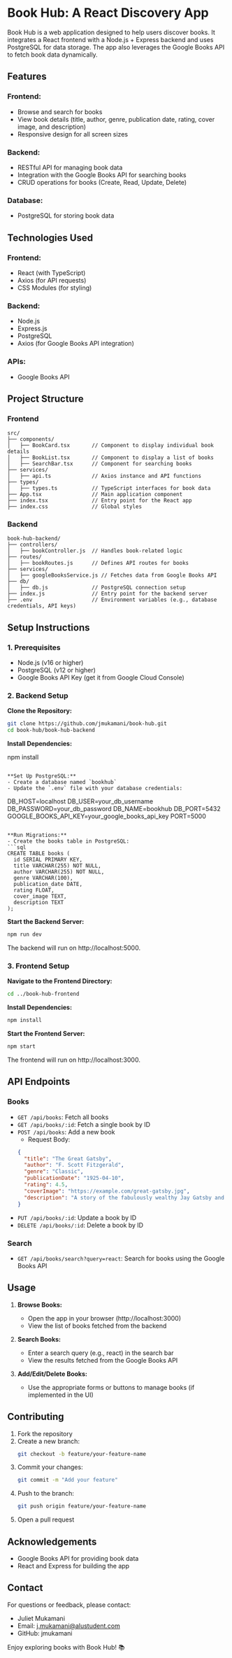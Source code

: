 # Book Hub: A React Discovery App

Book Hub is a web application designed to help users discover books. It integrates a React frontend with a Node.js + Express backend and uses PostgreSQL for data storage. The app also leverages the Google Books API to fetch book data dynamically.

## Features

### Frontend:
- Browse and search for books
- View book details (title, author, genre, publication date, rating, cover image, and description)
- Responsive design for all screen sizes

### Backend:
- RESTful API for managing book data
- Integration with the Google Books API for searching books
- CRUD operations for books (Create, Read, Update, Delete)

### Database:
- PostgreSQL for storing book data

## Technologies Used

### Frontend:
- React (with TypeScript)
- Axios (for API requests)
- CSS Modules (for styling)

### Backend:
- Node.js
- Express.js
- PostgreSQL
- Axios (for Google Books API integration)

### APIs:
- Google Books API

## Project Structure

### Frontend
```
src/
├── components/
│   ├── BookCard.tsx       // Component to display individual book details
│   ├── BookList.tsx       // Component to display a list of books
│   ├── SearchBar.tsx      // Component for searching books
├── services/
│   ├── api.ts             // Axios instance and API functions
├── types/
│   ├── types.ts           // TypeScript interfaces for book data
├── App.tsx                // Main application component
├── index.tsx              // Entry point for the React app
├── index.css              // Global styles
```

### Backend
```
book-hub-backend/
├── controllers/
│   ├── bookController.js  // Handles book-related logic
├── routes/
│   ├── bookRoutes.js      // Defines API routes for books
├── services/
│   ├── googleBooksService.js // Fetches data from Google Books API
├── db/
│   ├── db.js              // PostgreSQL connection setup
├── index.js               // Entry point for the backend server
├── .env                   // Environment variables (e.g., database credentials, API keys)
```

## Setup Instructions

### 1. Prerequisites
- Node.js (v16 or higher)
- PostgreSQL (v12 or higher)
- Google Books API Key (get it from Google Cloud Console)

### 2. Backend Setup

**Clone the Repository:**
```bash
git clone https://github.com/jmukamani/book-hub.git
cd book-hub/book-hub-backend
```

**Install Dependencies:**

npm install
```

**Set Up PostgreSQL:**
- Create a database named `bookhub`
- Update the `.env` file with your database credentials:
```
DB_HOST=localhost
DB_USER=your_db_username
DB_PASSWORD=your_db_password
DB_NAME=bookhub
DB_PORT=5432
GOOGLE_BOOKS_API_KEY=your_google_books_api_key
PORT=5000
```

**Run Migrations:**
- Create the books table in PostgreSQL:
```sql
CREATE TABLE books (
  id SERIAL PRIMARY KEY,
  title VARCHAR(255) NOT NULL,
  author VARCHAR(255) NOT NULL,
  genre VARCHAR(100),
  publication_date DATE,
  rating FLOAT,
  cover_image TEXT,
  description TEXT
);
```

**Start the Backend Server:**
```bash
npm run dev
```
The backend will run on http://localhost:5000.

### 3. Frontend Setup

**Navigate to the Frontend Directory:**
```bash
cd ../book-hub-frontend
```

**Install Dependencies:**
```bash
npm install
```

**Start the Frontend Server:**
```bash
npm start
```
The frontend will run on http://localhost:3000.

## API Endpoints

### Books
- `GET /api/books`: Fetch all books
- `GET /api/books/:id`: Fetch a single book by ID
- `POST /api/books`: Add a new book
  - Request Body:
  ```json
  {
    "title": "The Great Gatsby",
    "author": "F. Scott Fitzgerald",
    "genre": "Classic",
    "publicationDate": "1925-04-10",
    "rating": 4.5,
    "coverImage": "https://example.com/great-gatsby.jpg",
    "description": "A story of the fabulously wealthy Jay Gatsby and his love for the beautiful Daisy Buchanan."
  }
  ```
- `PUT /api/books/:id`: Update a book by ID
- `DELETE /api/books/:id`: Delete a book by ID

### Search
- `GET /api/books/search?query=react`: Search for books using the Google Books API

## Usage

1. **Browse Books:**
   - Open the app in your browser (http://localhost:3000)
   - View the list of books fetched from the backend

2. **Search Books:**
   - Enter a search query (e.g., react) in the search bar
   - View the results fetched from the Google Books API

3. **Add/Edit/Delete Books:**
   - Use the appropriate forms or buttons to manage books (if implemented in the UI)

## Contributing

1. Fork the repository
2. Create a new branch:
   ```bash
   git checkout -b feature/your-feature-name
   ```
3. Commit your changes:
   ```bash
   git commit -m "Add your feature"
   ```
4. Push to the branch:
   ```bash
   git push origin feature/your-feature-name
   ```
5. Open a pull request

## Acknowledgements
- Google Books API for providing book data
- React and Express for building the app

## Contact

For questions or feedback, please contact:

- Juliet Mukamani
- Email: j.mukamani@alustudent.com
- GitHub: jmukamani

Enjoy exploring books with Book Hub! 📚